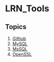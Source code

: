 # LRN_Tools

## Topics

1. [Github](github)
2. [MySQL](mysql)
3. [MsSQL](mssql)
4. [OpenSSL](openssl)